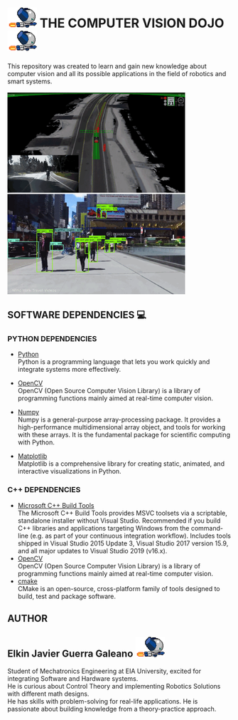 # <img src="https://github.com/Elkinmt19/computer-vision-dojo/blob/main/assets/imgs/robotboy_fly.gif"/> THE COMPUTER VISION DOJO <img src="https://github.com/Elkinmt19/computer-vision-dojo/blob/main/assets/imgs/robotboy_fly.gif"/>

This repository was created to learn and gain new knowledge about computer vision and all its possible applications in the field of robotics and smart systems. <br>  
 <img src="https://github.com/Elkinmt19/computer-vision-dojo/blob/main/assets/imgs/giphy.gif"
      width="400"/>
 <img src="https://github.com/Elkinmt19/computer-vision-dojo/blob/main/assets/imgs/cv-people.gif"
      width="400"/>

## SOFTWARE DEPENDENCIES :computer:
### PYTHON DEPENDENCIES
* [Python](https://www.python.org/) <br>
Python is a programming language that lets you work quickly and integrate systems more effectively.  

* [OpenCV](https://opencv.org/) <br>
OpenCV (Open Source Computer Vision Library) is a library of programming functions mainly aimed at real-time computer vision.
* [Numpy](https://numpy.org/) <br>
Numpy is a general-purpose array-processing package. It provides a high-performance multidimensional array object, and tools for working with these arrays. It is the fundamental package for scientific computing with Python.

* [Matplotlib](https://matplotlib.org/) <br>
Matplotlib is a comprehensive library for creating static, animated, and interactive visualizations in Python.

### C++ DEPENDENCIES
* [Microsoft C++ Build Tools](https://visualstudio.microsoft.com/visual-cpp-build-tools/) <br>
The Microsoft C++ Build Tools provides MSVC toolsets via a scriptable, standalone installer without Visual Studio. Recommended if you build C++ libraries and applications targeting Windows from the command-line (e.g. as part of your continuous integration workflow). Includes tools shipped in Visual Studio 2015 Update 3, Visual Studio 2017 version 15.9, and all major updates to Visual Studio 2019 (v16.x). 
* [OpenCV](https://opencv.org/) <br>
OpenCV (Open Source Computer Vision Library) is a library of programming functions mainly aimed at real-time computer vision.
* [cmake](https://cmake.org/) <br>
CMake is an open-source, cross-platform family of tools designed to build, test and package software. 

## AUTHOR

## Elkin Javier Guerra Galeano <img src="https://github.com/Elkinmt19/computer-vision-dojo/blob/main/assets/imgs/robotboy_fly.gif"/>

Student of Mechatronics Engineering at EIA University, excited for integrating Software and Hardware systems. <br>
He is curious about Control Theory and implementing Robotics Solutions with different math designs. <br>
He has skills with problem-solving for real-life applications. He is passionate about building knowledge from a theory-practice approach. <br>

